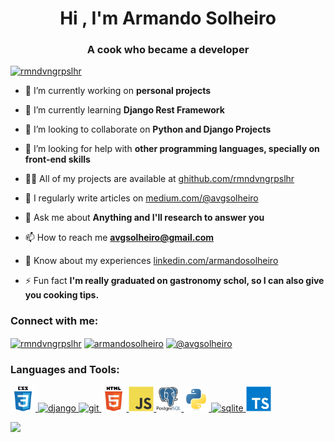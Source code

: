 <div>
   <h1 align="center">Hi , I'm Armando Solheiro</h1>
   <h3 align="center">A cook who became a developer</h3>

   <p align="left"> <a href="https://twitter.com/rmndvngrpslhr" target="blank"><img src="https://img.shields.io/twitter/follow/rmndvngrpslhr?logo=twitter&style=for-the-badge" alt="rmndvngrpslhr" /></a> </p>

   - 🔭 I’m currently working on **personal projects**

   - 🌱 I’m currently learning **Django Rest Framework**

   - 👯 I’m looking to collaborate on **Python and Django Projects**

   - 🤝 I’m looking for help with **other programming languages, specially on front-end skills**

   - 👨‍💻 All of my projects are available at [ghithub.com/rmndvngrpslhr](ghithub.com/rmndvngrpslhr)

   - 📝 I regularly write articles on [medium.com/@avgsolheiro](medium.com/@avgsolheiro)

   - 💬 Ask me about **Anything and I'll research to answer you**

   - 📫 How to reach me **avgsolheiro@gmail.com**

   - 📄 Know about my experiences [linkedin.com/armandosolheiro](linkedin.com/armandosolheiro)

   - ⚡ Fun fact **I'm really graduated on gastronomy schol, so I can also give you cooking tips.**

   <h3 align="left">Connect with me:</h3>
   <p align="left">
   <a href="https://twitter.com/rmndvngrpslhr" target="blank"><img align="center" src="https://raw.githubusercontent.com/rahuldkjain/github-profile-readme-generator/master/src/images/icons/Social/twitter.svg" alt="rmndvngrpslhr" height="30" width="40" /></a>
   <a href="https://linkedin.com/in/armandosolheiro" target="blank"><img align="center" src="https://raw.githubusercontent.com/rahuldkjain/github-profile-readme-generator/master/src/images/icons/Social/linked-in-alt.svg" alt="armandosolheiro" height="30" width="40" /></a>
   <a href="https://medium.com/@avgsolheiro" target="blank"><img align="center" src="https://raw.githubusercontent.com/rahuldkjain/github-profile-readme-generator/master/src/images/icons/Social/medium.svg" alt="@avgsolheiro" height="30" width="40" /></a>
   </p>

   <h3 align="left">Languages and Tools:</h3>
   <p align="left"> <a href="https://www.w3schools.com/css/" target="_blank" rel="noreferrer"> <img src="https://raw.githubusercontent.com/devicons/devicon/master/icons/css3/css3-original-wordmark.svg" alt="css3" width="40" height="40"/> </a> <a href="https://www.djangoproject.com/" target="_blank" rel="noreferrer"> <img src="https://cdn.worldvectorlogo.com/logos/django.svg" alt="django" width="40" height="40"/> </a> <a href="https://git-scm.com/" target="_blank" rel="noreferrer"> <img src="https://www.vectorlogo.zone/logos/git-scm/git-scm-icon.svg" alt="git" width="40" height="40"/> </a> <a href="https://www.w3.org/html/" target="_blank" rel="noreferrer"> <img src="https://raw.githubusercontent.com/devicons/devicon/master/icons/html5/html5-original-wordmark.svg" alt="html5" width="40" height="40"/> </a> <a href="https://developer.mozilla.org/en-US/docs/Web/JavaScript" target="_blank" rel="noreferrer"> <img src="https://raw.githubusercontent.com/devicons/devicon/master/icons/javascript/javascript-original.svg" alt="javascript" width="40" height="40"/> </a> <a href="https://www.postgresql.org" target="_blank" rel="noreferrer"> <img src="https://raw.githubusercontent.com/devicons/devicon/master/icons/postgresql/postgresql-original-wordmark.svg" alt="postgresql" width="40" height="40"/> </a> <a href="https://www.python.org" target="_blank" rel="noreferrer"> <img src="https://raw.githubusercontent.com/devicons/devicon/master/icons/python/python-original.svg" alt="python" width="40" height="40"/> </a> <a href="https://www.sqlite.org/" target="_blank" rel="noreferrer"> <img src="https://www.vectorlogo.zone/logos/sqlite/sqlite-icon.svg" alt="sqlite" width="40" height="40"/> </a> <a href="https://www.typescriptlang.org/" target="_blank" rel="noreferrer"> <img src="https://raw.githubusercontent.com/devicons/devicon/master/icons/typescript/typescript-original.svg" alt="typescript" width="40" height="40"/> </a> </p>

</div>

<div>
   <a href="https://github.com/rmndvngrpslhr">
   <img height="180em" src="https://github-readme-stats-mu-five-92.vercel.app/api?username=rmndvngrpslhr&show_icons=true&theme=tokyonight&include_all_commits=true&count_private=true"/>
</div>
